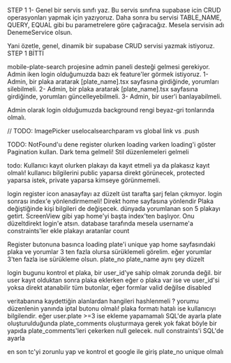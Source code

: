 STEP 1
1- Genel bir servis sınıfı yaz. Bu servis sınıfına supabase icin CRUD operasyonları yapmak için yazıyoruz. Daha sonra bu servisi 
TABLE_NAME, QUERY, EQUAL gibi 
bu parametrelere göre çağıracağız. Mesela servisin adı DenemeService olsun. 

Yani özetle, genel, dinamik bir supabase CRUD servisi yazmak istiyoruz.
STEP 1 BİTTİ



mobile-plate-search projesine admin paneli desteği gelmesi gerekiyor. 
Admin iken login olduğumuzda bazı ek feature'ler görmek istiyoruz.
1- Admin, bir plaka aratarak [plate_name].tsx sayfasına girdiğinde, yorumları silebilmeli.
2- Admin, bir plaka aratarak [plate_name].tsx sayfasına girdiğinde, yorumları güncelleyebilmeli.
3- Admin, bir user'i banlayabilmeli.

Admin olarak login olduğumuzda background rengi beyaz-gri tonlarında olmalı.


// TODO: ImagePicker
uselocalsearchparam vs global
link vs .push

TODO: NotFound'u dene
register olurken loading varken loading'i göster
Pagination kullan.
Dark tema gelmeli!
Stil düzenlemeleri gelmeli

todo: Kullanıcı kayıt olurken plakayı da kayıt etmeli ya da plakasız kayıt olmalı!
kullanıcı bilgilerini public yaparsa direkt görünecek, protected yaparsa istek, private yaparsa kimseye görünmemeli.

login register icon
anasayfayı az düzelt
üst tarafta şarj felan çıkmıyor.
login sonrası index'e yönlendirmemeli! Direkt home sayfasına yönlendir
Plaka değiştiğinde kişi bilgileri de değişecek. 
dünyada yorumlanan son 5 plakayı getirt.
ScreenView gibi yap home'yi
başta index'ten başlıyor. Onu düzeltdirekt login'e atsın.
database tarafında mesela username'a constraints'ler ekle
plakayı aratanlar count

Register butonuna basınca loading
plate'i unique yap
home sayfasındaki plaka ve yorumlar 3 ten fazla olursa sürüklemeli görelim.  eğer yorumlar 3'ten fazla ise sürükleme olsun.
plate_no plate_name aynı şey düzelt

login bugunu kontrol et 
plaka, bir user_id'ye sahip olmak zorunda değil.
bir user kayıt olduktan sonra plaka eklerken eğer o plaka var ise ve user_id'si yoksa direkt atanabilir
tüm butonlar, eğer formlar valid değilse disabled

veritabanına kaydettiğin alanlardan hangileri hashlenmeli ?
yorumu düzenlenin yanında iptal butonu olmalı!
plaka formatı hatalı ise kullanıcıyı bilgilendir.
eğer user.plate >=3 ise ekleme yapamamalı SQL'de ayarla
plate oluşturulduğunda plate_comments oluşturmaya gerek yok fakat böyle bir yapıda plate_comments'leri çekerken null gelecek.
null constraints'i SQL'de ayarla

en son tc'yi zorunlu yap ve kontrol et
google ile giriş
plate_no unique olmalı